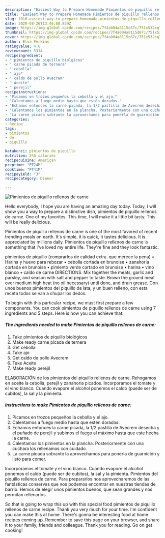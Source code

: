 ```yaml
---
description: "Easiest Way to Prepare Homemade Pimientos de piquillo rellenos de carne"
title: "Easiest Way to Prepare Homemade Pimientos de piquillo rellenos de carne"
slug: 1016-easiest-way-to-prepare-homemade-pimientos-de-piquillo-rellenos-de-carne
date: 2020-08-26T13:40:08.859Z
image: https://img-global.cpcdn.com/recipes/7f4a004a8115d67c/751x532cq70/pimientos-de-piquillo-rellenos-de-carne-foto-principal.jpg
thumbnail: https://img-global.cpcdn.com/recipes/7f4a004a8115d67c/751x532cq70/pimientos-de-piquillo-rellenos-de-carne-foto-principal.jpg
cover: https://img-global.cpcdn.com/recipes/7f4a004a8115d67c/751x532cq70/pimientos-de-piquillo-rellenos-de-carne-foto-principal.jpg
author: Elva Perkins
ratingvalue: 4.6
reviewcount: 5314
recipeingredient:
- " pimientos de piquillo biolgicos"
- " carne picada de ternera"
- " cebolla"
- " ajo"
- " caldo de pollo Avecrem"
- " Aceite"
- " perejil"
recipeinstructions:
- "Picamos en trozos pequeños la cebolla y el ajo."
- "Calentamos a fuego medio hasta que estén dorados."
- "Echamos entonces la carne picada, la 1/2 pastilla de Avecrem desecha y el puñado de perejil y subimos el fuego al máximo hasta que este hecha la carne."
- "Calentamos los pimientos en la plancha. Posteriormente con una cuchara los rellenamos con cuidado."
- "La carne picada sobrante la aprovechamos para ponerla de guarnición y listo para comer."
categories:
- Recipe
tags:
- pimientos
- de
- piquillo

katakunci: pimientos de piquillo 
nutrition: 246 calories
recipecuisine: American
preptime: "PT24M"
cooktime: "PT41M"
recipeyield: "3"
recipecategory: Dinner

---
```



![Pimientos de piquillo rellenos de carne](https://img-global.cpcdn.com/recipes/7f4a004a8115d67c/751x532cq70/pimientos-de-piquillo-rellenos-de-carne-foto-principal.jpg)

Hello everybody, I hope you are having an amazing day today. Today, I will show you a way to prepare a distinctive dish, pimientos de piquillo rellenos de carne. One of my favorites. This time, I will make it a little bit tasty. This will be really delicious.

Pimientos de piquillo rellenos de carne is one of the most favored of recent trending meals on earth. It's simple, it is quick, it tastes delicious. It is appreciated by millions daily. Pimientos de piquillo rellenos de carne is something that I've loved my entire life. They're fine and they look fantastic.

pimientos de piquillo (comprarlos de calidad extra. que merece la pena) • Harina y huevo para rebozar • cebolla cortada en brunoise • zanahoria cortada en brunoise • pimiento verde cortado en brunoise • harina • vino blanco • caldo de carne DIRECTIONS. Mix together the meats, garlic and parsley, and season with salt and pepper to taste. Brown the ground meat over medium high heat (no oil necessary) until done, and drain grease. Con unos buenos pimientos del piquillo de lata, y un buen relleno, con esta receta todos se van a chupar los dedos.


To begin with this particular recipe, we must first prepare a few components. You can cook pimientos de piquillo rellenos de carne using 7 ingredients and 5 steps. Here is how you can achieve that.

<!--inarticleads1-->

##### The ingredients needed to make Pimientos de piquillo rellenos de carne:

1. Take  pimientos de piquillo biológicos
1. Make ready  carne picada de ternera
1. Get  cebolla
1. Take  ajo
1. Get  caldo de pollo Avecrem
1. Take  Aceite
1. Make ready  perejil


ELABORACIÓN de los pimientos del piquillo rellenos de carne. Rehogamos en aceite la cebolla, perejil y zanahoria picados. Incorporamos el tomate y el vino blanco. Cuando evapore el alcohol ponemos el caldo (puede ser de cubitos), la sal y la pimienta. 

<!--inarticleads2-->

##### Instructions to make Pimientos de piquillo rellenos de carne:

1. Picamos en trozos pequeños la cebolla y el ajo.
1. Calentamos a fuego medio hasta que estén dorados.
1. Echamos entonces la carne picada, la 1/2 pastilla de Avecrem desecha y el puñado de perejil y subimos el fuego al máximo hasta que este hecha la carne.
1. Calentamos los pimientos en la plancha. Posteriormente con una cuchara los rellenamos con cuidado.
1. La carne picada sobrante la aprovechamos para ponerla de guarnición y listo para comer.


Incorporamos el tomate y el vino blanco. Cuando evapore el alcohol ponemos el caldo (puede ser de cubitos), la sal y la pimienta. Pimientos del piquillo rellenos de carne. Para prepararlos nos aprovecharemos de las fantásticas conservas que nos podemos encontrar en nuestras tiendas de barrio. Hemos de elegir unos pimientos buenos, que sean grandes y nos permitan rellenarlos. 

So that is going to wrap this up with this special food pimientos de piquillo rellenos de carne recipe. Thank you very much for your time. I'm confident you can make this at home. There's gonna be interesting food at home recipes coming up. Remember to save this page on your browser, and share it to your family, friends and colleague. Thank you for reading. Go on get cooking!
